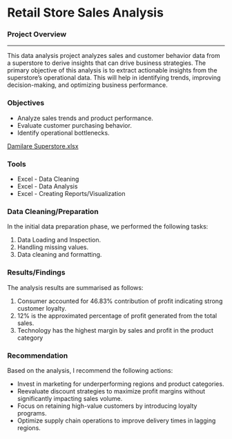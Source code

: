 # Retail Store Sales Analysis

### Project Overview
---

This data analysis project analyzes sales and customer behavior data from a superstore to derive insights that can drive business strategies. The primary objective of this analysis is to extract actionable insights from the superstore’s operational data. This will help in identifying trends, improving decision-making, and optimizing business performance.

### Objectives
- Analyze sales trends and product performance.
- Evaluate customer purchasing behavior.
- Identify operational bottlenecks.

[Damilare Superstore.xlsx](https://github.com/user-attachments/files/18165418/Damilare.Superstore.xlsx)


### Tools
- Excel - Data Cleaning
- Excel - Data Analysis
- Excel - Creating Reports/Visualization

### Data Cleaning/Preparation

In the initial data preparation phase, we performed the following tasks:
1. Data Loading and Inspection.
2. Handling missing values.
3. Data cleaning and formatting.

### Results/Findings

The analysis results are summarised as follows:
1. Consumer accounted for 46.83% contribution of profit indicating strong customer loyalty.
2. 12% is the approximated percentage of profit generated from the total sales.
3. Technology has the highest margin by sales and profit in the product category


### Recommendation

Based on the analysis, I recommend the following actions:
- Invest in marketing for underperforming regions and product categories.
- Reevaluate discount strategies to maximize profit margins without significantly impacting sales volume.
- Focus on retaining high-value customers by introducing loyalty programs.
- Optimize supply chain operations to improve delivery times in lagging regions.

  
